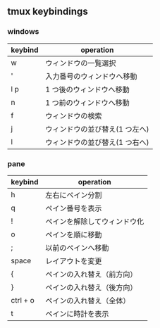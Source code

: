 ## tmux keybindings

### windows

| keybind | operation                      |
| ------- | ------------------------------ |
| w       | ウィンドウの一覧選択           |
| '       | 入力番号のウィンドウへ移動     |
| l p     | 1 つ後のウィンドウへ移動       |
| n       | 1 つ前のウィンドウへ移動       |
| f       | ウィンドウの検索               |
| j       | ウィンドウの並び替え(1 つ左へ) |
| l       | ウィンドウの並び替え(1 つ右へ) |

### pane

| keybind  | operation                    |
| -------- | ---------------------------- |
| h        | 左右にペイン分割             |
| q        | ペイン番号を表示             |
| !        | ペインを解除してウィンドウ化 |
| o        | ペインを順に移動             |
| ;        | 以前のペインへ移動           |
| space    | レイアウトを変更             |
| {        | ペインの入れ替え（前方向）   |
| }        | ペインの入れ替え（後方向）   |
| ctrl + o | ペインの入れ替え（全体）     |
| t        | ペインに時計を表示           |
